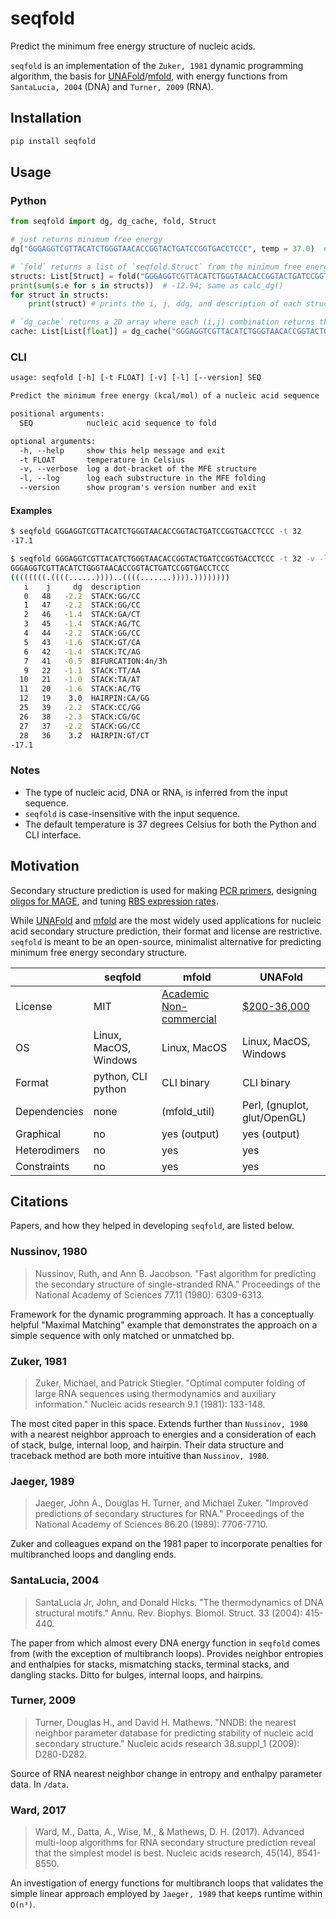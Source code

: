 # seqfold

Predict the minimum free energy structure of nucleic acids.

`seqfold` is an implementation of the `Zuker, 1981` dynamic programming algorithm, the basis for [UNAFold](http://unafold.rna.albany.edu/?q=DINAMelt/software)/[mfold](https://www.ibridgenetwork.org/#!/profiles/1045554571442/innovations/1/), with energy functions from `SantaLucia, 2004` (DNA) and `Turner, 2009` (RNA).

## Installation

```bash
pip install seqfold
```

## Usage

### Python

```python
from seqfold import dg, dg_cache, fold, Struct

# just returns minimum free energy
dg("GGGAGGTCGTTACATCTGGGTAACACCGGTACTGATCCGGTGACCTCCC", temp = 37.0)  # -12.94

# `fold` returns a list of `seqfold.Struct` from the minimum free energy structure
structs: List[Struct] = fold("GGGAGGTCGTTACATCTGGGTAACACCGGTACTGATCCGGTGACCTCCC")
print(sum(s.e for s in structs))  # -12.94; same as calc_dg()
for struct in structs:
    print(struct) # prints the i, j, ddg, and description of each structure

# `dg_cache` returns a 2D array where each (i,j) combination returns the MFE from i to j inclusive
cache: List[List[float]] = dg_cache("GGGAGGTCGTTACATCTGGGTAACACCGGTACTGATCCGGTGACCTCCC")
```

### CLI

```txt
usage: seqfold [-h] [-t FLOAT] [-v] [-l] [--version] SEQ

Predict the minimum free energy (kcal/mol) of a nucleic acid sequence

positional arguments:
  SEQ            nucleic acid sequence to fold

optional arguments:
  -h, --help     show this help message and exit
  -t FLOAT       temperature in Celsius
  -v, --verbose  log a dot-bracket of the MFE structure
  -l, --log      log each substructure in the MFE folding
  --version      show program's version number and exit
```

#### Examples

```bash
$ seqfold GGGAGGTCGTTACATCTGGGTAACACCGGTACTGATCCGGTGACCTCCC -t 32
-17.1
```

```bash
$ seqfold GGGAGGTCGTTACATCTGGGTAACACCGGTACTGATCCGGTGACCTCCC -t 32 -v -l
GGGAGGTCGTTACATCTGGGTAACACCGGTACTGATCCGGTGACCTCCC
((((((((.((((......))))..((((.......)))).))))))))
   i    j     dg  description
   0   48   -2.2  STACK:GG/CC
   1   47   -2.2  STACK:GG/CC
   2   46   -1.4  STACK:GA/CT
   3   45   -1.4  STACK:AG/TC
   4   44   -2.2  STACK:GG/CC
   5   43   -1.6  STACK:GT/CA
   6   42   -1.4  STACK:TC/AG
   7   41   -0.5  BIFURCATION:4n/3h
   9   22   -1.1  STACK:TT/AA
  10   21   -1.0  STACK:TA/AT
  11   20   -1.6  STACK:AC/TG
  12   19    3.0  HAIRPIN:CA/GG
  25   39   -2.2  STACK:CC/GG
  26   38   -2.3  STACK:CG/GC
  27   37   -2.2  STACK:GG/CC
  28   36    3.2  HAIRPIN:GT/CT
-17.1
```

### Notes

- The type of nucleic acid, DNA or RNA, is inferred from the input sequence.
- `seqfold` is case-insensitive with the input sequence.
- The default temperature is 37 degrees Celsius for both the Python and CLI interface.

## Motivation

Secondary structure prediction is used for making [PCR primers](https://academic.oup.com/nar/article/40/15/e115/1223759), designing [oligos for MAGE](https://pubs.acs.org/doi/abs/10.1021/acssynbio.5b00219), and tuning [RBS expression rates](https://www.sciencedirect.com/science/article/pii/B9780123851208000024).

While [UNAFold](http://unafold.rna.albany.edu/?q=DINAMelt/software) and [mfold](https://www.ibridgenetwork.org/#!/profiles/1045554571442/innovations/1/) are the most widely used applications for nucleic acid secondary structure prediction, their format and license are restrictive. `seqfold` is meant to be an open-source, minimalist alternative for predicting minimum free energy secondary structure.

|              | seqfold               | mfold                                                                                  | UNAFold                                                                                          |
| ------------ | --------------------- | -------------------------------------------------------------------------------------- | ------------------------------------------------------------------------------------------------ |
| License      | MIT                   | [Academic Non-commercial](http://unafold.rna.albany.edu/download/Academic_License.txt) | [\$200-36,000](https://www.ibridgenetwork.org/#!/profiles/1045554571442/innovations/1/products/) |
| OS           | Linux, MacOS, Windows | Linux, MacOS                                                                           | Linux, MacOS, Windows                                                                            |
| Format       | python, CLI python    | CLI binary                                                                             | CLI binary                                                                                       |
| Dependencies | none                  | (mfold_util)                                                                           | Perl, (gnuplot, glut/OpenGL)                                                                     |
| Graphical    | no                    | yes (output)                                                                           | yes (output)                                                                                     |
| Heterodimers | no                    | yes                                                                                    | yes                                                                                              |
| Constraints  | no                    | yes                                                                                    | yes                                                                                              |

## Citations

Papers, and how they helped in developing `seqfold`, are listed below.

### Nussinov, 1980

> Nussinov, Ruth, and Ann B. Jacobson. "Fast algorithm for predicting the secondary structure of single-stranded RNA." Proceedings of the National Academy of Sciences 77.11 (1980): 6309-6313.

Framework for the dynamic programming approach. It has a conceptually helpful "Maximal Matching" example that demonstrates the approach on a simple sequence with only matched or unmatched bp.

### Zuker, 1981

> Zuker, Michael, and Patrick Stiegler. "Optimal computer folding of large RNA sequences using thermodynamics and auxiliary information." Nucleic acids research 9.1 (1981): 133-148.

The most cited paper in this space. Extends further than `Nussinov, 1980` with a nearest neighbor approach to energies and a consideration of each of stack, bulge, internal loop, and hairpin. Their data structure and traceback method are both more intuitive than `Nussinov, 1980`.

### Jaeger, 1989

> Jaeger, John A., Douglas H. Turner, and Michael Zuker. "Improved predictions of secondary structures for RNA." Proceedings of the National Academy of Sciences 86.20 (1989): 7706-7710.

Zuker and colleagues expand on the 1981 paper to incorporate penalties for multibranched loops and dangling ends.

### SantaLucia, 2004

> SantaLucia Jr, John, and Donald Hicks. "The thermodynamics of DNA structural motifs." Annu. Rev. Biophys. Biomol. Struct. 33 (2004): 415-440.

The paper from which almost every DNA energy function in `seqfold` comes from (with the exception of multibranch loops). Provides neighbor entropies and enthalpies for stacks, mismatching stacks, terminal stacks, and dangling stacks. Ditto for bulges, internal loops, and hairpins.

### Turner, 2009

> Turner, Douglas H., and David H. Mathews. "NNDB: the nearest neighbor parameter database for predicting stability of nucleic acid secondary structure." Nucleic acids research 38.suppl_1 (2009): D280-D282.

Source of RNA nearest neighbor change in entropy and enthalpy parameter data. In `/data`.

### Ward, 2017

> Ward, M., Datta, A., Wise, M., & Mathews, D. H. (2017). Advanced multi-loop algorithms for RNA secondary structure prediction reveal that the simplest model is best. Nucleic acids research, 45(14), 8541-8550.

An investigation of energy functions for multibranch loops that validates the simple linear approach employed by `Jaeger, 1989` that keeps runtime within `O(n³)`.
